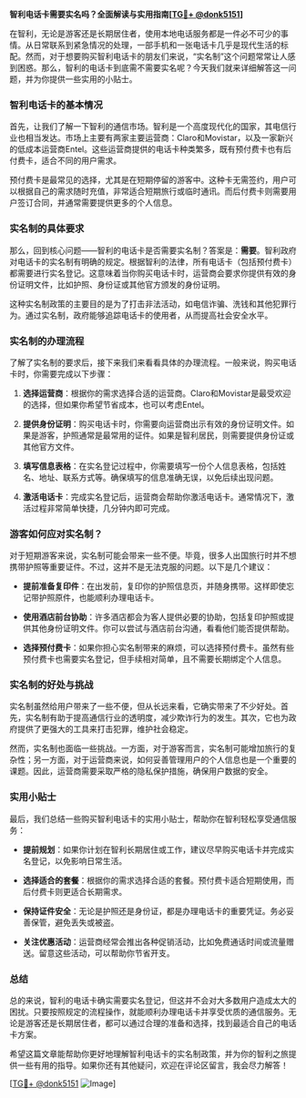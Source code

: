 **智利电话卡需要实名吗？全面解读与实用指南[[TG💪+ @donk5151](https://t.me/s/donk5151)]**

在智利，无论是游客还是长期居住者，使用本地电话服务都是一件必不可少的事情。从日常联系到紧急情况的处理，一部手机和一张电话卡几乎是现代生活的标配。然而，对于想要购买智利电话卡的朋友们来说，“实名制”这个问题常常让人感到困惑。那么，智利的电话卡到底需不需要实名呢？今天我们就来详细解答这一问题，并为你提供一些实用的小贴士。

### 智利电话卡的基本情况

首先，让我们了解一下智利的通信市场。智利是一个高度现代化的国家，其电信行业也相当发达。市场上主要有两家主要运营商：Claro和Movistar，以及一家新兴的低成本运营商Entel。这些运营商提供的电话卡种类繁多，既有预付费卡也有后付费卡，适合不同的用户需求。

预付费卡是最常见的选择，尤其是在短期停留的游客中。这种卡无需签约，用户可以根据自己的需求随时充值，非常适合短期旅行或临时通讯。而后付费卡则需要用户签订合同，并通常需要提供更多的个人信息。

### 实名制的具体要求

那么，回到核心问题——智利的电话卡是否需要实名制？答案是：**需要**。智利政府对电话卡的实名制有明确的规定。根据智利的法律，所有电话卡（包括预付费卡）都需要进行实名登记。这意味着当你购买电话卡时，运营商会要求你提供有效的身份证明文件，比如护照、身份证或其他官方颁发的身份证明。

这种实名制政策的主要目的是为了打击非法活动，如电信诈骗、洗钱和其他犯罪行为。通过实名制，政府能够追踪电话卡的使用者，从而提高社会安全水平。

### 实名制的办理流程

了解了实名制的要求后，接下来我们来看看具体的办理流程。一般来说，购买电话卡时，你需要完成以下步骤：

1. **选择运营商**：根据你的需求选择合适的运营商。Claro和Movistar是最受欢迎的选择，但如果你希望节省成本，也可以考虑Entel。
   
2. **提供身份证明**：购买电话卡时，你需要向运营商出示有效的身份证明文件。如果是游客，护照通常是最常用的证件。如果是智利居民，则需要提供身份证或其他官方文件。

3. **填写信息表格**：在实名登记过程中，你需要填写一份个人信息表格，包括姓名、地址、联系方式等。确保填写的信息准确无误，以免后续出现问题。

4. **激活电话卡**：完成实名登记后，运营商会帮助你激活电话卡。通常情况下，激活过程非常简单快捷，几分钟内即可完成。

### 游客如何应对实名制？

对于短期游客来说，实名制可能会带来一些不便。毕竟，很多人出国旅行时并不想携带护照等重要证件。不过，这并不是无法克服的问题。以下是几个建议：

- **提前准备复印件**：在出发前，复印你的护照信息页，并随身携带。这样即使忘记带护照原件，也能顺利办理电话卡。
  
- **使用酒店前台协助**：许多酒店都会为客人提供必要的协助，包括复印护照或提供其他身份证明文件。你可以尝试与酒店前台沟通，看看他们能否提供帮助。

- **选择预付费卡**：如果你担心实名制带来的麻烦，可以选择预付费卡。虽然有些预付费卡也需要实名登记，但手续相对简单，且不需要长期绑定个人信息。

### 实名制的好处与挑战

实名制虽然给用户带来了一些不便，但从长远来看，它确实带来了不少好处。首先，实名制有助于提高通信行业的透明度，减少欺诈行为的发生。其次，它也为政府提供了更强大的工具来打击犯罪，维护社会稳定。

然而，实名制也面临一些挑战。一方面，对于游客而言，实名制可能增加旅行的复杂性；另一方面，对于运营商来说，如何妥善管理用户的个人信息也是一个重要的课题。因此，运营商需要采取严格的隐私保护措施，确保用户数据的安全。

### 实用小贴士

最后，我们总结一些购买智利电话卡的实用小贴士，帮助你在智利轻松享受通信服务：

- **提前规划**：如果你计划在智利长期居住或工作，建议尽早购买电话卡并完成实名登记，以免影响日常生活。
  
- **选择适合的套餐**：根据你的需求选择合适的套餐。预付费卡适合短期使用，而后付费卡则更适合长期需求。
  
- **保持证件安全**：无论是护照还是身份证，都是办理电话卡的重要凭证。务必妥善保管，避免丢失或被盗。

- **关注优惠活动**：运营商经常会推出各种促销活动，比如免费通话时间或流量赠送。留意这些活动，可以帮助你节省开支。

### 总结

总的来说，智利的电话卡确实需要实名登记，但这并不会对大多数用户造成太大的困扰。只要按照规定的流程操作，就能顺利办理电话卡并享受优质的通信服务。无论是游客还是长期居住者，都可以通过合理的准备和选择，找到最适合自己的电话卡方案。

希望这篇文章能帮助你更好地理解智利电话卡的实名制政策，并为你的智利之旅提供一些有用的指导。如果你还有其他疑问，欢迎在评论区留言，我会尽力解答！

[[TG💪+ @donk5151](https://t.me/s/donk5151) ![Image](https://i.postimg.cc/rwNCRYN7/Snipaste-2025-04-30-17-27-05.png)]